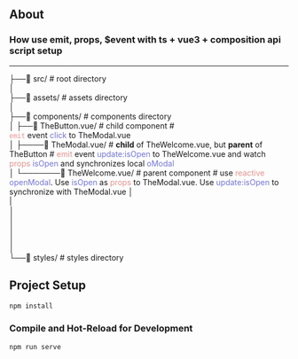 ## About

### How use emit, props, $event with ts + vue3 + composition api script setup

---

├──📁 src/ # root directory  
│  
├──📁 assets/ # assets directory  
│  
├──📁 components/ # components directory  
│ ├──📄 TheButton.vue/ # child component # <code style="color:#e9918c"> emit</code> event <span style="color:#7375dd"> click</span> to TheModal.vue  
│ ├────📄 TheModal.vue/ # **child** of TheWelcome.vue, but **parent** of TheButton # <span style="color:#e9918c"> emit</span> </span> event <span style="color:#7375dd"> update:isOpen</span> to TheWelcome.vue and watch <span style="color:#e9918c"> props<span style="color:#7375dd"> isOpen</span> </span> and synchronizes local <span style="color:#7375dd"> oModal</span>  
│ └───────📄 TheWelcome.vue/ # parent component # use <span style="color:#e9918c"> reactive</span> <span style="color:#7375dd"> openModal</span>. Use <span style="color:#7375dd"> isOpen </span> as <span style="color:#e9918c"> props</span> to TheModal.vue. Use <span style="color:#7375dd"> update:isOpen</span> to synchronize with TheModal.vue
│  
|   
│  
│  
│  
│  
│  
└──📁 styles/ # styles directory

## Project Setup

```sh
npm install
```

### Compile and Hot-Reload for Development

```sh
npm run serve
```
